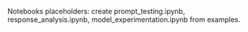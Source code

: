 Notebooks placeholders: create prompt_testing.ipynb, response_analysis.ipynb, model_experimentation.ipynb from examples.